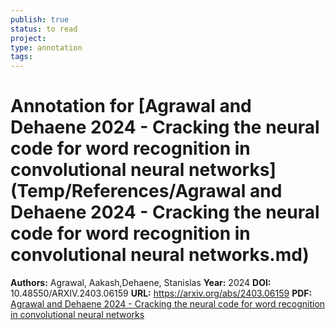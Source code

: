```yaml
---
publish: true
status: to read
project:
type: annotation
tags:
---
```

# Annotation for [Agrawal and Dehaene 2024 - Cracking the neural code for word recognition in convolutional neural networks](Temp/References/Agrawal and Dehaene 2024 - Cracking the neural code for word recognition in convolutional neural networks.md)

**Authors:** Agrawal, Aakash,Dehaene, Stanislas
**Year:** 2024
**DOI:** 10.48550/ARXIV.2403.06159
**URL:** https://arxiv.org/abs/2403.06159
**PDF:** [Agrawal and Dehaene 2024 - Cracking the neural code for word recognition in convolutional neural networks](Papers/PDFs/Agrawal%20and%20Dehaene%202024%20-%20Cracking%20the%20neural%20code%20for%20word%20recognition%20in%20convolutional%20neural%20networks.pdf)
